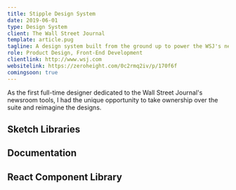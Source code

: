 ```yaml
---
title: Stipple Design System
date: 2019-06-01
type: Design System
client: The Wall Street Journal
template: article.pug
tagline: A design system built from the ground up to power the WSJ's newsroom tools, enabling quick prototyping, growth and iteration.
role: Product Design, Front-End Development
clientlink: http://www.wsj.com
websitelink: https://zeroheight.com/0c2rmq2iv/p/170f6f
comingsoon: true
---
```


As the first full-time designer dedicated to the Wall Street Journal's newsroom tools, I had the unique opportunity to take ownership over the suite and reimagine the designs.

## Sketch Libraries

## Documentation

## React Component Library
